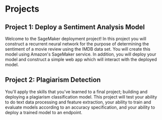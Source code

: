 # Projects

## Project 1: Deploy a Sentiment Analysis Model

Welcome to the SageMaker deployment project! In this project you will construct a recurrent neural network for the purpose of determining the sentiment of a movie review using the IMDB data set. You will create this model using Amazon's SageMaker service. In addition, you will deploy your model and construct a simple web app which will interact with the deployed model.

## Project 2: Plagiarism Detection

You'll apply the skills that you've learned to a final project; building and deploying a plagiarism classification model. This project will test your ability to do text data processing and feature extraction, your ability to train and evaluate models according to an accuracy specification, and your ability to deploy a trained model to an endpoint.
